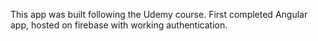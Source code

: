 This app was built following the Udemy course. First completed Angular app, hosted on firebase with working authentication.
